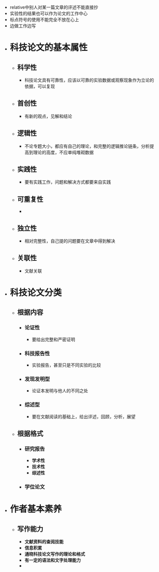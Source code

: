 - relative中别人对某一篇文章的评述不能直接抄
- 实验性的结果也可以作为论文的工作中心
- 标点符号的使用不能完全不放在心上
- 边做工作边写
- # 科技论文的基本属性
	- ## 科学性
		- 科技论文具有可靠性，应该以可靠的实验数据或观察现象作为立论的依据，可以复现
	- ## 首创性
		- 有新的观点，见解和结论
	- ## 逻辑性
		- 不论专题大小，都应有自己的理论，和完整的逻辑推论链条，分析提高到理论的高度，不应单纯堆砌数据
	- ## 实践性
		- 要有实践工作，问题和解决方式都要来自实践
	- ## 可重复性
		-
	- ## 独立性
		- 相对完整性，自己提的问题要在文章中得到解决
	- ## 关联性
		- 文献关联
- # 科技论文分类
	- ## 根据内容
		- ### 论证性
			- 要给出完整和严密证明
		- ### 科技报告性
			- 实验报告，甚至只是不同实验的比较
		- ### 发现发明型
			- 论证本发明与他人的不同之处
		- ### 综述型
			- 要在文献阅读的基础上，给出评述，回顾，分析，展望
	- ## 根据格式
		- ### 研究报告
			- **学术性**
			- **技术性**
			- **综述性**
		- ### 学位论文
- # 作者基本素养
	- ## 写作能力
		- **文献资料的查阅技能**
		- **信息积累**
		- **通晓科技论文写作的理论和格式**
		- **有一定的语法和文字处理能力**
		-
